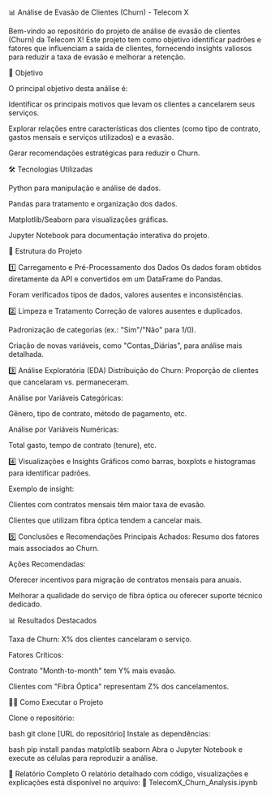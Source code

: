 📊 Análise de Evasão de Clientes (Churn) - Telecom X

Bem-vindo ao repositório do projeto de análise de evasão de clientes (Churn) da Telecom X! Este projeto tem como objetivo identificar padrões e fatores que influenciam a saída de clientes, fornecendo insights valiosos para reduzir a taxa de evasão e melhorar a retenção.

📌 Objetivo

O principal objetivo desta análise é:

Identificar os principais motivos que levam os clientes a cancelarem seus serviços.

Explorar relações entre características dos clientes (como tipo de contrato, gastos mensais e serviços utilizados) e a evasão.

Gerar recomendações estratégicas para reduzir o Churn.

🛠 Tecnologias Utilizadas

Python para manipulação e análise de dados.

Pandas para tratamento e organização dos dados.

Matplotlib/Seaborn para visualizações gráficas.

Jupyter Notebook para documentação interativa do projeto.

📂 Estrutura do Projeto

1️⃣ Carregamento e Pré-Processamento dos Dados
Os dados foram obtidos diretamente da API e convertidos em um DataFrame do Pandas.

Foram verificados tipos de dados, valores ausentes e inconsistências.

2️⃣ Limpeza e Tratamento
Correção de valores ausentes e duplicados.

Padronização de categorias (ex.: "Sim"/"Não" para 1/0).

Criação de novas variáveis, como "Contas_Diárias", para análise mais detalhada.

3️⃣ Análise Exploratória (EDA)
Distribuição do Churn: Proporção de clientes que cancelaram vs. permaneceram.

Análise por Variáveis Categóricas:

Gênero, tipo de contrato, método de pagamento, etc.

Análise por Variáveis Numéricas:

Total gasto, tempo de contrato (tenure), etc.

4️⃣ Visualizações e Insights
Gráficos como barras, boxplots e histogramas para identificar padrões.

Exemplo de insight:

Clientes com contratos mensais têm maior taxa de evasão.

Clientes que utilizam fibra óptica tendem a cancelar mais.

5️⃣ Conclusões e Recomendações
Principais Achados: Resumo dos fatores mais associados ao Churn.

Ações Recomendadas:

Oferecer incentivos para migração de contratos mensais para anuais.

Melhorar a qualidade do serviço de fibra óptica ou oferecer suporte técnico dedicado.

📊 Resultados Destacados

Taxa de Churn: X% dos clientes cancelaram o serviço.

Fatores Críticos:

Contrato "Month-to-month" tem Y% mais evasão.

Clientes com "Fibra Óptica" representam Z% dos cancelamentos.

👨‍💻 Como Executar o Projeto

Clone o repositório:

bash
git clone [URL do repositório]
Instale as dependências:

bash
pip install pandas matplotlib seaborn
Abra o Jupyter Notebook e execute as células para reproduzir a análise.

📄 Relatório Completo
O relatório detalhado com código, visualizações e explicações está disponível no arquivo:
🔹 TelecomX_Churn_Analysis.ipynb

